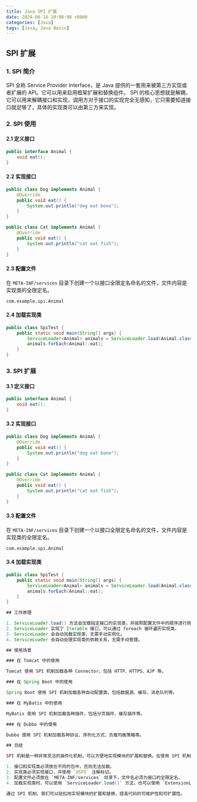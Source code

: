 ```yaml
---
title: Java SPI 扩展
date: 2024-06-16 10:00:00 +0800
categories: [Java]
tags: [Java, Java Basic]
---
```


## SPI 扩展

### 1. SPI 简介

SPI 全称 Service Provider Interface，是 Java 提供的一套用来被第三方实现或者扩展的 API。它可以用来启用框架扩展和替换组件。
SPI 的核心思想就是解耦，它可以用来解耦接口和实现，调用方对于接口的实现完全无感知，它只需要知道接口就足够了，具体的实现类可以由第三方来实现。

### 2. SPI 使用

#### 2.1 定义接口

```java
public interface Animal {
    void eat();
}
```

#### 2.2 实现接口

```java
public class Dog implements Animal {
    @Override
    public void eat() {
        System.out.println("dog eat bone");
    }
}

public class Cat implements Animal {
    @Override
    public void eat() {
        System.out.println("cat eat fish");
    }
}
```

#### 2.3 配置文件

在 `META-INF/services` 目录下创建一个以接口全限定名命名的文件，文件内容是实现类的全限定名。

```
com.example.spi.Animal
```

#### 2.4 加载实现类

```java
public class SpiTest {
    public static void main(String[] args) {
        ServiceLoader<Animal> animals = ServiceLoader.load(Animal.class);
        animals.forEach(Animal::eat);
    }   
}
```

### 3. SPI 扩展

#### 3.1 定义接口

```java
public interface Animal {
    void eat();
}
```

#### 3.2 实现接口

```java
public class Dog implements Animal {
    @Override
    public void eat() {
        System.out.println("dog eat bone");
    }
}

public class Cat implements Animal {
    @Override
    public void eat() {
        System.out.println("cat eat fish");
    }
}
```

#### 3.3 配置文件

在 `META-INF/services` 目录下创建一个以接口全限定名命名的文件，文件内容是实现类的全限定名。

```
com.example.spi.Animal
```

#### 3.4 加载实现类

```java
public class SpiTest {
    public static void main(String[] args) {
        ServiceLoader<Animal> animals = ServiceLoader.load(Animal.class);
        animals.forEach(Animal::eat);
    }
}

## 工作原理

1. ServiceLoader.load() 方法会加载指定接口的实现类，并按照配置文件中的顺序进行排序。
2. ServiceLoader 实现了 Iterable 接口，可以通过 foreach 循环遍历实现类。
3. ServiceLoader 会自动加载实现类，无需手动实例化。
4. ServiceLoader 会自动处理实现类的依赖关系，无需手动管理。

## 使用场景

### 在 Tomcat 中的使用

Tomcat 使用 SPI 机制加载各种 Connector，包括 HTTP、HTTPS、AJP 等。

### 在 Spring Boot 中的使用

Spring Boot 使用 SPI 机制加载各种自动配置类，包括数据源、缓存、消息队列等。

### 在 MyBatis 中的使用

MyBatis 使用 SPI 机制加载各种插件，包括分页插件、缓存插件等。

### 在 Dubbo 中的使用

Dubbo 使用 SPI 机制加载各种协议、序列化方式、负载均衡策略等。

## 总结

SPI 机制是一种非常灵活的插件化机制，可以方便地实现模块的扩展和替换。在使用 SPI 机制时，需要注意以下几点：

1. 接口和实现类必须放在不同的包中，否则无法加载。
2. 实现类必须实现接口，并使用 `@SPI` 注解标记。
3. 配置文件必须放在 `META-INF/services` 目录下，文件名必须为接口的全限定名。
4. 加载实现类时，可以使用 `ServiceLoader.load()` 方法，也可以使用 `ExtensionLoader.getExtensionLoader()` 方法。

通过 SPI 机制，我们可以轻松地实现模块的扩展和替换，提高代码的可维护性和可扩展性。
